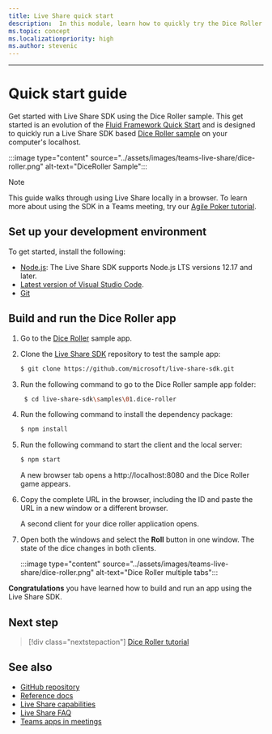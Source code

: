 ```yaml
---
title: Live Share quick start
description:  In this module, learn how to quickly try the Dice Roller sample
ms.topic: concept
ms.localizationpriority: high
ms.author: stevenic
---
```

---

# Quick start guide

Get started with Live Share SDK using the Dice Roller sample. This get started is an evolution of the [Fluid Framework Quick Start](https://fluidframework.com/docs/start/quick-start/) and is designed to quickly run a Live Share SDK based [Dice Roller sample](https://github.com/microsoft/live-share-sdk/tree/main/samples/01.dice-roller) on your computer's localhost.

:::image type="content" source="../assets/images/teams-live-share/dice-roller.png" alt-text="DiceRoller Sample":::

> [!NOTE]
> This guide walks through using Live Share locally in a browser. To learn more about using the SDK in a Teams meeting, try our [Agile Poker tutorial](../sbs-teams-live-share.yml).

## Set up your development environment

To get started, install the following:

* [Node.js](https://nodejs.org/en/download): The Live Share SDK supports Node.js LTS versions 12.17 and later.
* [Latest version of Visual Studio Code](https://code.visualstudio.com/).
* [Git](https://git-scm.com/downloads)

## Build and run the Dice Roller app

1. Go to the [Dice Roller](https://github.com/microsoft/live-share-sdk/tree/main/samples/01.dice-roller) sample app.

1. Clone the [Live Share SDK](https://github.com/microsoft/live-share-sdk) repository to test the sample app:

    ```bash
    $ git clone https://github.com/microsoft/live-share-sdk.git
    ```

1. Run the following command to go to the Dice Roller sample app folder:

   ```bash
    $ cd live-share-sdk\samples\01.dice-roller
   ```

1. Run the following command to install the dependency package:

    ```bash
    $ npm install
    ```

1. Run the following command to start the client and the local server:

   ```bash
   $ npm start
   ```
  
     A new browser tab opens a http://localhost:8080 and the Dice Roller game appears.

1. Copy the complete URL in the browser, including the ID and paste the URL in a new window or a different browser.

   A second client for your dice roller application opens.

1. Open both the windows and select the **Roll** button in one window. The state of the dice changes in both clients.

    :::image type="content" source="../assets/images/teams-live-share/dice-roller.png" alt-text="Dice Roller multiple tabs":::
  
 **Congratulations** you have learned how to build and run an app using the Live Share SDK.

## Next step

> [!div class="nextstepaction"]
> [Dice Roller tutorial](teams-live-share-tutorial.md)

## See also

* [GitHub repository](https://github.com/microsoft/live-share-sdk)
* [Reference docs](https://review.docs.microsoft.com/javascript/api/overview/msteams-client?view=msteams-client-js-latest&branch=CI-LiveShare)
* [Live Share capabilities](teams-live-share-capabilities.md)
* [Live Share FAQ](teams-live-share-faq.md)
* [Teams apps in meetings](teams-apps-in-meetings.md)
